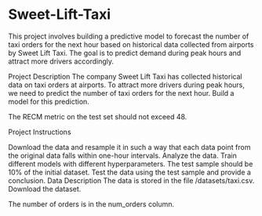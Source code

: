 # Sweet-Lift-Taxi
This project involves building a predictive model to forecast the number of taxi orders for the next hour based on historical data collected from airports by Sweet Lift Taxi. The goal is to predict demand during peak hours and attract more drivers accordingly.

Project Description
The company Sweet Lift Taxi has collected historical data on taxi orders at airports. To attract more drivers during peak hours, we need to predict the number of taxi orders for the next hour. Build a model for this prediction.

The RECM metric on the test set should not exceed 48.

Project Instructions

Download the data and resample it in such a way that each data point from the original data falls within one-hour intervals.
Analyze the data.
Train different models with different hyperparameters. The test sample should be 10% of the initial dataset.
Test the data using the test sample and provide a conclusion.
Data Description
The data is stored in the file /datasets/taxi.csv. Download the dataset.

The number of orders is in the num_orders column.

